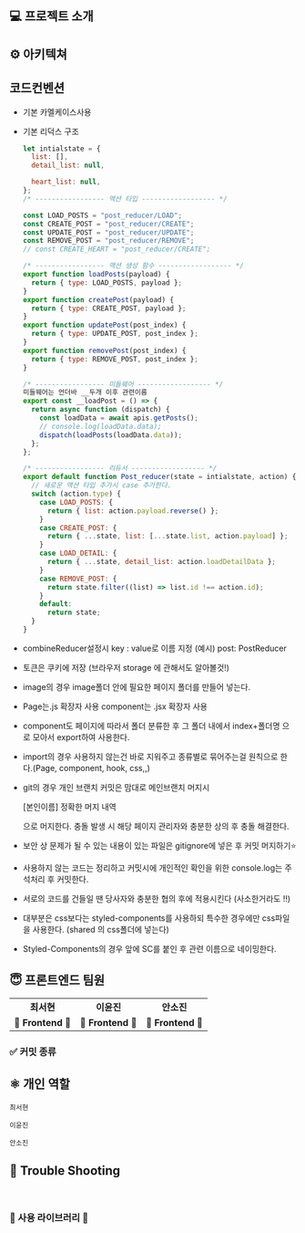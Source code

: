 

## 💻 프로젝트 소개



## ⚙️ 아키텍쳐

## 코드컨벤션
- 기본 카멜케이스사용
- 기본 리덕스 구조
    
    ```jsx
    let intialstate = {
      list: [],
      detail_list: null,
    
      heart_list: null,
    };
    /* ----------------- 액션 타입 ------------------ */
    
    const LOAD_POSTS = "post_reducer/LOAD";
    const CREATE_POST = "post_reducer/CREATE";
    const UPDATE_POST = "post_reducer/UPDATE";
    const REMOVE_POST = "post_reducer/REMOVE";
    // const CREATE_HEART = "post_reducer/CREATE";
    
    /* ----------------- 액션 생성 함수 ------------------ */
    export function loadPosts(payload) {
      return { type: LOAD_POSTS, payload };
    }
    export function createPost(payload) {
      return { type: CREATE_POST, payload };
    }
    export function updatePost(post_index) {
      return { type: UPDATE_POST, post_index };
    }
    export function removePost(post_index) {
      return { type: REMOVE_POST, post_index };
    }
    
    /* ----------------- 미들웨어 ------------------ */
    미들웨어는 언더바 __두개 이후 관련이름
    export const __loadPost = () => {
      return async function (dispatch) {
        const loadData = await apis.getPosts();
        // console.log(loadData.data);
        dispatch(loadPosts(loadData.data));
      };
    };
    
    /* ----------------- 리듀서 ------------------ */
    export default function Post_reducer(state = intialstate, action) {
      // 새로운 액션 타입 추가시 case 추가한다.
      switch (action.type) {
        case LOAD_POSTS: {
          return { list: action.payload.reverse() };
        }
        case CREATE_POST: {
          return { ...state, list: [...state.list, action.payload] };
        }
        case LOAD_DETAIL: {
          return { ...state, detail_list: action.loadDetailData };
        }
        case REMOVE_POST: {
          return state.filter((list) => list.id !== action.id);
        }
        default:
          return state;
      }
    }
    ```
    
- combineReducer설정시 key : value로 이름 지정 (예시) post: PostReducer
- 토큰은 쿠키에 저장 (브라우저 storage 에 관해서도 알아볼것!)
    
    
- image의 경우 image폴더 안에 필요한 페이지 폴더를 만들어 넣는다.
- Page는.js 확장자 사용 component는 .jsx 확장자 사용
- component도 페이지에 따라서 폴더 분류한 후 그 폴더 내에서 index+폴더명 으로 모아서 export하여 사용한다.
- import의 경우 사용하지 않는건 바로 지워주고 종류별로 묶어주는걸 원칙으로 한다.(Page, component, hook, css,,)
- git의 경우 개인 브랜치 커밋은 맘대로 메인브랜치 머지시
    
    [본인이름] 정확한 머지 내역
    
    으로 머지한다. 충돌 발생 시 해당 페이지 관리자와 충분한 상의 후 충돌 해결한다.
    
- 보안 상 문제가 될 수 있는 내용이 있는 파일은 gitignore에 넣은 후 커밋 머지하기⭐
- 사용하지 않는 코드는 정리하고 커밋시에 개인적인 확인을 위한 console.log는 주석처리 후 커밋한다.
- 서로의 코드를 건들일 땐 당사자와 충분한 협의 후에 적용시킨다 (사소한거라도 !!)
- 대부분은 css보다는 styled-components를 사용하되 특수한 경우에만 css파일을 사용한다. (shared 의 css폴더에 넣는다)
- Styled-Components의 경우 앞에 SC를 붙인 후 관련 이름으로 네이밍한다.


## 😇‍ 프론트엔드 팀원

<table>
  <tr>
    <td align="center"><b>최서현</b></td>
    <td align="center"><b>이윤진</b></td>
    <td align="center"><b>안소진</b></td>
    
  </tr>
  <tr>
    <td align="center"><b>🤩 Frontend 🤩 </b></td>
    <td align="center"><b>🤩 Frontend 🤩 </b></td>
      <td align="center"><b>🤩 Frontend 🤩 </b></td>
   
   
  </tr>
</table>

### ✅ 커밋 종류


## ⚛️ 개인 역할

<code>최서현</code> 

<code>이윤진</code>


<code>안소진</code>

## 🔨 Trouble Shooting

<br/>

### 👀 사용 라이브러리 👀